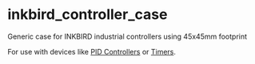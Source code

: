 # inkbird_controller_case
Generic case for INKBIRD industrial controllers using 45x45mm footprint

For use with devices like [PID Controllers](https://www.amazon.de/Inkbird-Temperaturregler-Thermoelement-Temperature-40A/dp/B00ADHNSGI?ie=UTF8&tag=nrrdde-21) or [Timers](https://www.amazon.de/Inkbird-Zeitschalter-Zeitschaltuhr-Relaisschalter-Zeitsteuerung/dp/B008KV65MS?ie=UTF8&tag=nrrdde-21).
